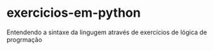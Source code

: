 # exercicios-em-python
Entendendo a sintaxe da lingugem através de exercícios de lógica de progrmação
